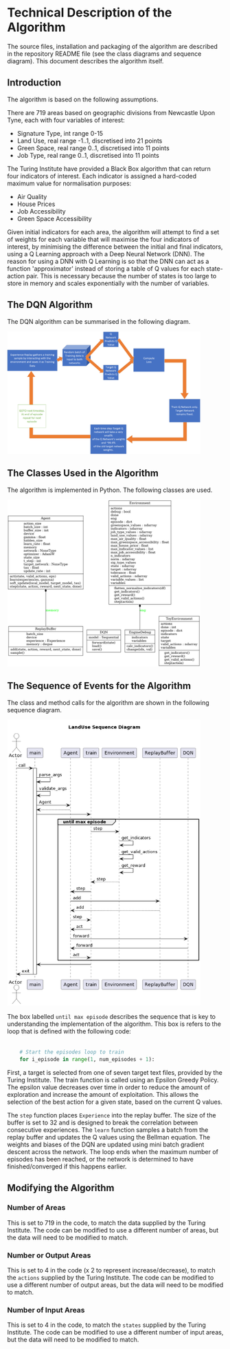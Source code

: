 # Technical Description of the Algorithm

The source files, installation and packaging of the algorithm are described in the repository README file (see the class diagrams and sequence diagram). This document describes the algorithm itself.

## Introduction

The algorithm is based on the following assumptions.

There are 719 areas based on geographic divisions from Newcastle Upon Tyne, each with four variables of interest:

* Signature Type, int range 0-15
* Land Use, real range -1..1, discretised into 21 points
* Green Space, real range 0..1, discretised into 11 points
* Job Type, real range 0..1, discretised into 11 points 

The Turing Institute have provided a Black Box algorithm that can return four indicators of interest. Each indicator is assigned a hard-coded maximum value for normalisation purposes:

* Air Quality
* House Prices
* Job Accessibility
* Green Space Accessibility

Given initial indicators for each area, the algorithm will attempt to find a set of weights for each variable that will maximise the four indicators of interest, by minimising the difference between the initial and final indicators, using a Q Learning approach with a Deep Neural Network (DNN). The reason for using a DNN with Q Learning is so that the DNN can act as a function 'approximator' instead of storing a table of Q values for each state-action pair. This is necessary because the number of states is too large to store in memory and scales exponentially with the number of variables.

## The DQN Algorithm

The DQN algorithm can be summarised in the following diagram.

<img src="./docs/DQN1.png" alt="The DQN algorithm" width="450" />

## The Classes Used in the Algorithm

The algorithm is implemented in Python. The following classes are used.

<img src="./docs/classes.png" alt="class diagram" width="450" />

## The Sequence of Events for the Algorithm

The class and method calls for the algorithm are shown in the following sequence diagram.

<img src="./docs/plantUML_Seq.png" alt="package diagram" width="450" /> 

The box labelled `until max episode` describes the sequence that is key to understanding the implementation of the algorithm. This box is refers to the loop that is defined with the following code:

```python

    # Start the episodes loop to train
    for i_episode in range(1, num_episodes + 1):
```

First, a target is selected from one of seven target text files, provided by the Turing Institute. The train function is called using an Epsilon Greedy Policy. The epsilon value decreases over time in order to reduce the amount of exploration and increase the amount of exploitation. This allows the selection of the best action for a given state, based on the current Q values.

The `step` function places `Experience` into the replay buffer. The size of the buffer is set to 32 and is designed to break the correlation between consecutive experiences. The `learn` function samples a batch from the replay buffer and updates the Q values using the Bellman equation. The weights and biases of the DQN are updated using mini batch gradient descent across the network. The loop ends when the maximum number of episodes has been reached, or the network is determined to have finished/converged if this happens earlier.

## Modifying the Algorithm

### Number of Areas

This is set to 719 in the code, to match the data supplied by the Turing Institute. The code can be modified to use a different number of areas, but the data will need to be modified to match.

### Number or Output Areas

This is set to 4 in the code (x 2 to represent increase/decrease), to match the `actions` supplied by the Turing Institute. The code can be modified to use a different number of output areas, but the data will need to be modified to match.


### Number of Input Areas

This is set to 4 in the code, to match the `states` supplied by the Turing Institute. The code can be modified to use a different number of input areas, but the data will need to be modified to match.